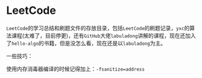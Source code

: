 # LeetCode

`LeetCode`的学习总结和刷题文件的存放目录，包括`LeetCode`的刷题记录，`yxc`的算法课程(太难了，目前停更)，还有`GitHub`大佬`labuladong`讲解的课程，现在还加入了`hello-algo`的书籍，但是没怎么看，现在还是以`labuladong`为主。

一些技巧：

使用内存消毒器编译的时候记得加上：`-fsanitize=address`

